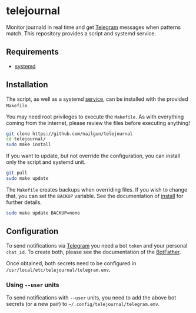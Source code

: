 # telejournal

Monitor journald in real time and get [Telegram][telegram] messages when
patterns match. This repository provides a script and systemd service.

## Requirements

- [systemd][systemd]

## Installation

The script, as well as a systemd [service][systemd.service], can be installed
with the provided `Makefile`.

You may need root privileges to execute the `Makefile`.
As with everything coming from the internet, please review the files before
executing anything!

```sh
git clone https://github.com/nailgun/telejournal
cd telejournal/
sudo make install
```

If you want to update, but not override the configuration, you can install only
the script and systemd unit.

```sh
git pull
sudo make update
```

The `Makefile` creates backups when overriding files. If you wish to change
that, you can set the `BACKUP` variable.
See the documentation of [install][install] for further details.

```sh
sudo make update BACKUP=none
```

## Configuration

To send notifications via [Telegram][telegram] you need a bot `token` and your
personal `chat_id`. To create both, please see the documentation of the
[BotFather][botfather].

Once obtained, both secrets need to be configured in
`/usr/local/etc/telejournal/telegram.env`.

### Using `--user` units

To send notifications with `--user` units, you need to add the above bot secrets
(or a new pair) to `~/.config/telejournal/telegram.env`.


[telegram]: https://telegram.org/
[botfather]: https://core.telegram.org/bots#6-botfather
[systemd]: https://manpages.ubuntu.com/manpages/bionic/man1/systemd.1.html
[systemd.service]: https://manpages.ubuntu.com/manpages/bionic/man5/systemd.service.5.html
[make]: https://manpages.ubuntu.com/manpages/bionic/man1/make.1.html
[install]: https://manpages.ubuntu.com/manpages/bionic/man1/install.1.html
